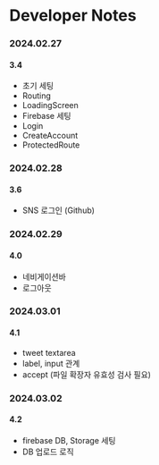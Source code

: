 # Developer Notes

### 2024.02.27

#### 3.4

- 초기 세팅
- Routing
- LoadingScreen
- Firebase 세팅
- Login
- CreateAccount
- ProtectedRoute

### 2024.02.28

#### 3.6

- SNS 로그인 (Github)

### 2024.02.29

#### 4.0

- 네비게이션바
- 로그아웃

### 2024.03.01

#### 4.1

- tweet textarea
- label, input 관계
- accept (파일 확장자 유효성 검사 필요)

### 2024.03.02

#### 4.2

- firebase DB, Storage 세팅
- DB 업로드 로직
